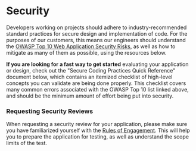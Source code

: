 # Security

Developers working on projects should adhere to industry-recommended standard practices for secure design and implementation of code. For the purposes of our customers, this means our engineers should understand the [OWASP Top 10 Web Application Security Risks](https://owasp.org/www-project-top-ten/), as well as how to mitigate as many of them as possible, using the resources below.

**If you are looking for a fast way to get started** evaluating your application or design, check out the "Secure Coding Practices Quick Reference" document below, which contains an itemized checklist of high-level concepts you can validate are being done properly. This checklist covers many common errors associated with the OWASP Top 10 list linked above, and should be the minimum amount of effort being put into security.

### Requesting Security Reviews <a href="#requesting-security-reviews" id="requesting-security-reviews"></a>

When requesting a security review for your application, please make sure you have familiarized yourself with the [Rules of Engagement](https://microsoft.github.io/code-with-engineering-playbook/security/rules-of-engagement/). This will help you to prepare the application for testing, as well as understand the scope limits of the test.
